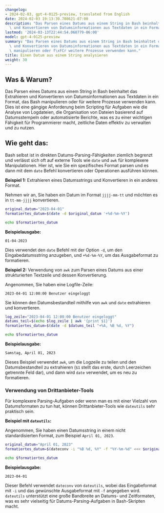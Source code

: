 ```yaml
---
changelog:
- 2024-02-03, gpt-4-0125-preview, translated from English
date: 2024-02-03 19:13:39.708621-07:00
description: "Das Parsen eines Datums aus einem String in Bash beinhaltet das Extrahieren\
  \ und Konvertieren von Datumsinformationen aus Textdaten in ein Format, das Bash\u2026"
lastmod: '2024-03-13T22:44:54.068779-06:00'
model: gpt-4-0125-preview
summary: "Das Parsen eines Datums aus einem String in Bash beinhaltet das Extrahieren\
  \ und Konvertieren von Datumsinformationen aus Textdaten in ein Format, das Bash\
  \ manipulieren oder f\xFCr weitere Prozesse verwenden kann."
title: Einen Datum aus einem String analysieren
weight: 30
---
```


## Was & Warum?

Das Parsen eines Datums aus einem String in Bash beinhaltet das Extrahieren und Konvertieren von Datumsinformationen aus Textdaten in ein Format, das Bash manipulieren oder für weitere Prozesse verwenden kann. Dies ist eine gängige Anforderung beim Scripting für Aufgaben wie die Analyse von Logdateien, die Organisation von Dateien basierend auf Datumsstempeln oder automatisierte Berichte, was es zu einer wichtigen Fähigkeit für Programmierer macht, zeitliche Daten effektiv zu verwalten und zu nutzen.

## Wie geht das:

Bash selbst ist in direkten Datums-Parsing-Fähigkeiten ziemlich begrenzt und verlässt sich oft auf externe Tools wie `date` und `awk` für komplexere Manipulationen. Hier ist, wie Sie ein spezifisches Format parsen und es dann mit dem `date` Befehl konvertieren oder Operationen ausführen können.

**Beispiel 1:** Extrahieren eines Datumsstrings und Konvertieren in ein anderes Format.

Nehmen wir an, Sie haben ein Datum im Format `jjjj-mm-tt` und möchten es in `tt-mm-jjjj` konvertieren.

```bash
original_datum="2023-04-01"
formatiertes_datum=$(date -d $original_datum '+%d-%m-%Y')

echo $formatiertes_datum
```

**Beispielausgabe:**
```
01-04-2023
```

Dies verwendet den `date` Befehl mit der Option `-d`, um den Eingabedatumsstring anzugeben, und `+%d-%m-%Y`, um das Ausgabeformat zu formatieren.

**Beispiel 2:** Verwendung von `awk` zum Parsen eines Datums aus einer strukturierten Textzeile und dessen Konvertierung.

Angenommen, Sie haben eine Logfile-Zeile:

```
2023-04-01 12:00:00 Benutzer eingeloggt
```

Sie können den Datumsbestandteil mithilfe von `awk` und `date` extrahieren und konvertieren.

```bash
log_zeile="2023-04-01 12:00:00 Benutzer eingeloggt"
datums_teil=$(echo $log_zeile | awk '{print $1}')
formatiertes_datum=$(date -d $datums_teil "+%A, %B %d, %Y")

echo $formatiertes_datum
```

**Beispielausgabe:**
```
Samstag, April 01, 2023
```

Dieses Beispiel verwendet `awk`, um die Logzeile zu teilen und den Datumsbestandteil zu extrahieren (`$1` stellt das erste, durch Leerzeichen getrennte Feld dar), und dann wird `date` verwendet, um es neu zu formatieren.

### Verwendung von Drittanbieter-Tools

Für komplexere Parsing-Aufgaben oder wenn man es mit einer Vielzahl von Datumsformaten zu tun hat, können Drittanbieter-Tools wie `dateutils` sehr praktisch sein.

**Beispiel mit `dateutils`:**

Angenommen, Sie haben einen Datumsstring in einem nicht standardisierten Format, zum Beispiel `April 01, 2023`.

```bash
original_datum="April 01, 2023"
formatiertes_datum=$(dateconv -i "%B %d, %Y" -f "%Y-%m-%d" <<< $original_datum)

echo $formatiertes_datum
```

**Beispielausgabe:**
```
2023-04-01
```

Dieser Befehl verwendet `dateconv` von `dateutils`, wobei das Eingabeformat mit `-i` und das gewünschte Ausgabeformat mit `-f` angegeben wird. `dateutils` unterstützt eine große Bandbreite an Datums- und Zeitformaten, was es sehr vielseitig für Datums-Parsing-Aufgaben in Bash-Skripten macht.
